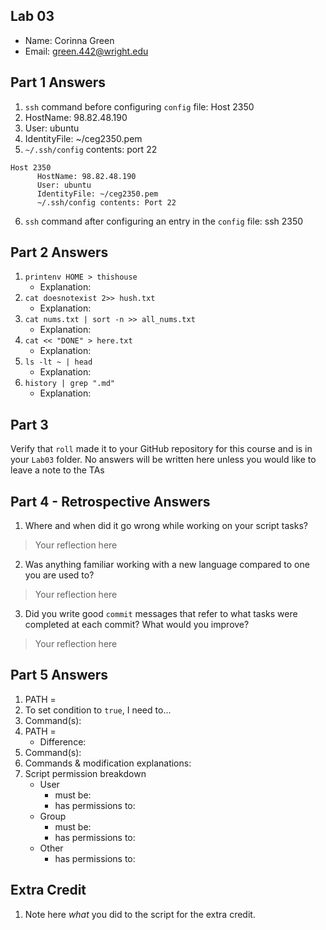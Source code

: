 ## Lab 03

- Name: Corinna Green
- Email: green.442@wright.edu

## Part 1 Answers

1. `ssh` command before configuring `config` file: Host 2350
2. HostName: 98.82.48.190
3. User: ubuntu
4. IdentityFile: ~/ceg2350.pem
5. `~/.ssh/config` contents: port 22

```
Host 2350
      HostName: 98.82.48.190
      User: ubuntu
      IdentityFile: ~/ceg2350.pem
      ~/.ssh/config contents: Port 22
```

6. `ssh` command after configuring an entry in the `config` file: ssh 2350

## Part 2 Answers

1. `printenv HOME > thishouse`
   - Explanation: 
2. `cat doesnotexist 2>> hush.txt`
   - Explanation: 
3. `cat nums.txt | sort -n >> all_nums.txt`
   - Explanation: 
4. `cat << "DONE" > here.txt`
   - Explanation: 
5. `ls -lt ~ | head`
   - Explanation: 
6. `history | grep ".md"`
   - Explanation: 

## Part 3

Verify that `roll` made it to your GitHub repository for this course and is in your `Lab03` folder.  No answers will be written here unless you would like to leave a note to the TAs

## Part 4 - Retrospective Answers

1. Where and when did it go wrong while working on your script tasks?
> Your reflection here
2. Was anything familiar working with a new language compared to one you are used to?
> Your reflection here
3. Did you write good `commit` messages that refer to what tasks were completed at each commit?  What would you improve?
> Your reflection here

## Part 5 Answers

1. PATH =
2. To set condition to `true`, I need to...
3. Command(s):
4. PATH =
   - Difference:
5. Command(s):
6. Commands & modification explanations: 
7. Script permission breakdown
   - User
      - must be:
      - has permissions to:
   - Group
      - must be:
      - has permissions to:
   - Other
      - has permissions to:

## Extra Credit

1. Note here *what* you did to the script for the extra credit.

